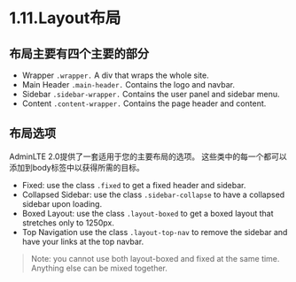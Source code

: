 # 1.11.Layout布局

## 布局主要有四个主要的部分

- Wrapper `.wrapper.` A div that wraps the whole site.
- Main Header `.main-header.` Contains the logo and navbar.
- Sidebar `.sidebar-wrapper.` Contains the user panel and sidebar menu.
- Content `.content-wrapper.` Contains the page header and content.

## 布局选项

AdminLTE 2.0提供了一套适用于您的主要布局的选项。 这些类中的每一个都可以添加到body标签中以获得所需的目标。

- Fixed: use the class `.fixed` to get a fixed header and sidebar.
- Collapsed Sidebar: use the class `.sidebar-collapse` to have a collapsed sidebar upon loading.
- Boxed Layout: use the class `.layout-boxed` to get a boxed layout that stretches only to 1250px.
- Top Navigation use the class `.layout-top-nav` to remove the sidebar and have your links at the top navbar.

> Note: you cannot use both layout-boxed and fixed at the same time. Anything else can be mixed together.

